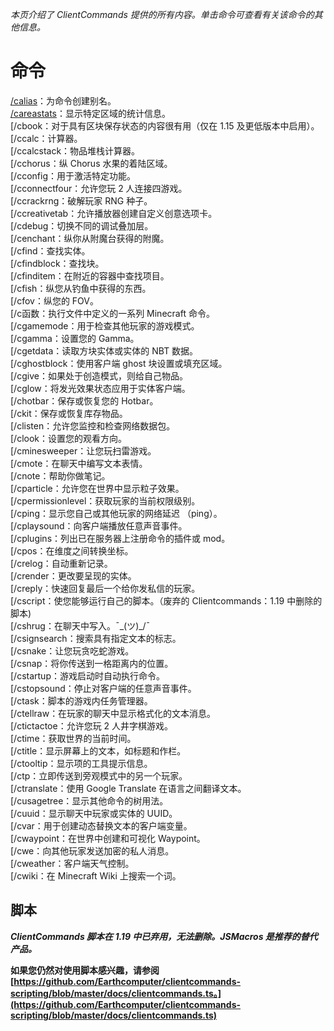 *本页介绍了 ClientCommands 提供的所有内容。单击命令可查看有关该命令的其他信息。*

# 命令
[/calias](MC辅助介绍/ccmods/calias)：为命令创建别名。
<br>[/careastats](/careastats)：显示特定区域的统计信息。
<br>[/cbook：对于具有区块保存状态的内容很有用（仅在 1.15 及更低版本中启用）。
<br>[/ccalc：计算器。
<br>[/ccalcstack：物品堆栈计算器。
<br>[/cchorus：纵 Chorus 水果的着陆区域。
<br>[/cconfig：用于激活特定功能。
<br>[/cconnectfour：允许您玩 2 人连接四游戏。
<br>[/ccrackrng：破解玩家 RNG 种子。
<br>[/ccreativetab：允许播放器创建自定义创意选项卡。
<br>[/cdebug：切换不同的调试叠加层。
<br>[/cenchant：纵你从附魔台获得的附魔。
<br>[/cfind：查找实体。
<br>[/cfindblock：查找块。
<br>[/cfinditem：在附近的容器中查找项目。
<br>[/cfish：纵您从钓鱼中获得的东西。
<br>[/cfov：纵您的 FOV。
<br>[/c函数：执行文件中定义的一系列 Minecraft 命令。
<br>[/cgamemode：用于检查其他玩家的游戏模式。
<br>[/cgamma：设置您的 Gamma。
<br>[/cgetdata：读取方块实体或实体的 NBT 数据。
<br>[/cghostblock：使用客户端 ghost 块设置或填充区域。
<br>[/cgive：如果处于创造模式，则给自己物品。
<br>[/cglow：将发光效果状态应用于实体客户端。
<br>[/chotbar：保存或恢复您的 Hotbar。
<br>[/ckit：保存或恢复库存物品。
<br>[/clisten：允许您监控和检查网络数据包。
<br>[/clook：设置您的观看方向。
<br>[/cminesweeper：让您玩扫雷游戏。
<br>[/cmote：在聊天中编写文本表情。
<br>[/cnote：帮助你做笔记。
<br>[/cparticle：允许您在世界中显示粒子效果。
<br>[/cpermissionlevel：获取玩家的当前权限级别。
<br>[/cping：显示您自己或其他玩家的网络延迟 （ping）。
<br>[/cplaysound：向客户端播放任意声音事件。
<br>[/cplugins：列出已在服务器上注册命令的插件或 mod。
<br>[/cpos：在维度之间转换坐标。
<br>[/crelog：自动重新记录。
<br>[/crender：更改要呈现的实体。
<br>[/creply：快速回复最后一个给你发私信的玩家。
<br>[/cscript：使您能够运行自己的脚本。（废弃的 Clientcommands：1.19 中删除的脚本)
<br>[/cshrug：在聊天中写入。¯\_(ツ)_/¯
<br>[/csignsearch：搜索具有指定文本的标志。
<br>[/csnake：让您玩贪吃蛇游戏。
<br>[/csnap：将你传送到一格距离内的位置。
<br>[/cstartup：游戏启动时自动执行命令。
<br>[/cstopsound：停止对客户端的任意声音事件。
<br>[/ctask：脚本的游戏内任务管理器。
<br>[/ctellraw：在玩家的聊天中显示格式化的文本消息。
<br>[/ctictactoe：允许您玩 2 人井字棋游戏。
<br>[/ctime：获取世界的当前时间。
<br>[/ctitle：显示屏幕上的文本，如标题和作栏。
<br>[/ctooltip：显示项的工具提示信息。
<br>[/ctp：立即传送到旁观模式中的另一个玩家。
<br>[/ctranslate：使用 Google Translate 在语言之间翻译文本。
<br>[/cusagetree：显示其他命令的树用法。
<br>[/cuuid：显示聊天中玩家或实体的 UUID。
<br>[/cvar：用于创建动态替换文本的客户端变量。
<br>[/cwaypoint：在世界中创建和可视化 Waypoint。
<br>[/cwe：向其他玩家发送加密的私人消息。
<br>[/cweather：客户端天气控制。
<br>[/cwiki：在 Minecraft Wiki 上搜索一个词。
## 脚本
***ClientCommands 脚本在 1.19 中已弃用，无法删除。JSMacros 是推荐的替代产品。***

**如果您仍然对使用脚本感兴趣，请参阅 [https://github.com/Earthcomputer/clientcommands-scripting/blob/master/docs/clientcommands.ts。](https://github.com/Earthcomputer/clientcommands-scripting/blob/master/docs/clientcommands.ts)**